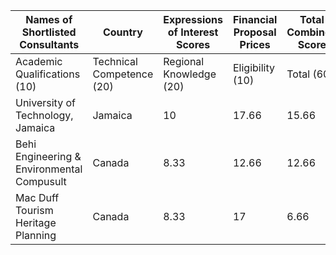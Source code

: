 | Names of Shortlisted Consultants | Country | Expressions of Interest Scores | Financial Proposal Prices | Total Combined Score | Final Rank |
| --- | --- | --- | --- | --- | --- |
| Academic Qualifications (10) | Technical Competence (20) | Regional Knowledge (20) | Eligibility (10) | Total (60) | Submitted Price (currency) | Evaluated Price (currency) |
| University of Technology, Jamaica | Jamaica | 10 | 17.66 | 15.66 | 10 | 53 | N/A | N/A | N/A | 1 |
| Behi Engineering & Environmental Compusult | Canada | 8.33 | 12.66 | 12.66 | 7 | 40 | N/A | N/A | N/A | 2 |
| Mac Duff Tourism Heritage Planning | Canada | 8.33 | 17 | 6.66 | 7 | 39 | N/A | N/A | N/A | 3 |


